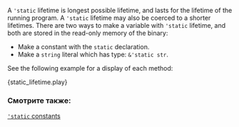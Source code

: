 A `'static` lifetime is longest possible lifetime, and lasts for 
the lifetime of the running program. A `'static` lifetime may also be 
coerced to a shorter lifetimes. There are two ways to make a variable 
with `'static` lifetime, and both are stored in the read-only memory
of the binary:

* Make a constant with the `static` declaration.
* Make a `string` literal which has type: `&'static str`.

See the following example for a display of each method:

{static_lifetime.play}

### Смотрите также:

[`'static` constants][static_const]

[static_const]: ../../custom_types/constants.html
